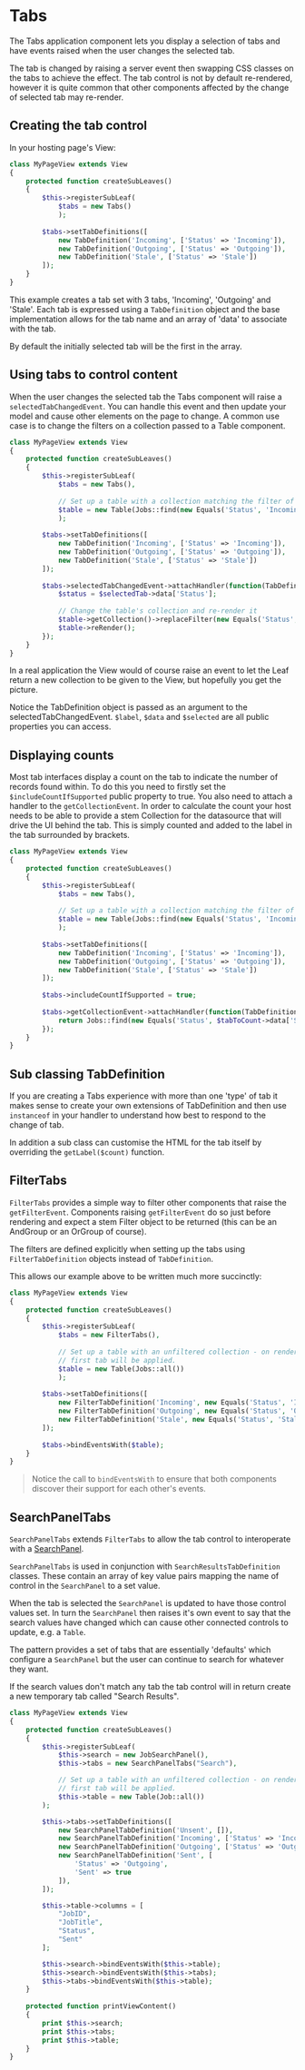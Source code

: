 Tabs
====

The Tabs application component lets you display a selection of tabs and have events raised
when the user changes the selected tab.

The tab is changed by raising a server event then swapping CSS classes on the tabs to
achieve the effect. The tab control is not by default re-rendered, however it is quite
common that other components affected by the change of selected tab may re-render.

## Creating the tab control

In your hosting page's View:

```php
class MyPageView extends View
{
    protected function createSubLeaves()
    {
        $this->registerSubLeaf(
            $tabs = new Tabs()
            );
            
        $tabs->setTabDefinitions([
            new TabDefinition('Incoming', ['Status' => 'Incoming']),        
            new TabDefinition('Outgoing', ['Status' => 'Outgoing']),        
            new TabDefinition('Stale', ['Status' => 'Stale'])        
        ]);
    }
}
```

This example creates a tab set with 3 tabs, 'Incoming', 'Outgoing' and 'Stale'. Each tab
is expressed using a `TabDefinition` object and the base implementation allows for the
tab name and an array of 'data' to associate with the tab.

By default the initially selected tab will be the first in the array.

## Using tabs to control content

When the user changes the selected tab the Tabs component will raise a `selectedTabChangedEvent`.
You can handle this event and then update your model and cause other elements on the page to
change. A common use case is to change the filters on a collection passed to a Table component.

```php
class MyPageView extends View
{
    protected function createSubLeaves()
    {
        $this->registerSubLeaf(
            $tabs = new Tabs(),
            
            // Set up a table with a collection matching the filter of the first tab.
            $table = new Table(Jobs::find(new Equals('Status', 'Incoming'))
            );
            
        $tabs->setTabDefinitions([
            new TabDefinition('Incoming', ['Status' => 'Incoming']),        
            new TabDefinition('Outgoing', ['Status' => 'Outgoing']),        
            new TabDefinition('Stale', ['Status' => 'Stale'])        
        ]);
        
        $tabs->selectedTabChangedEvent->attachHandler(function(TabDefinition $selectedTab) use ($table){
            $status = $selectedTab->data['Status'];
            
            // Change the table's collection and re-render it
            $table->getCollection()->replaceFilter(new Equals('Status', $status));
            $table->reRender();
        });
    }
}
```

In a real application the View would of course raise an event to let the Leaf return a new collection
to be given to the View, but hopefully you get the picture.

Notice the TabDefinition object is passed as an argument to the selectedTabChangedEvent. `$label`, `$data`
and `$selected` are all public properties you can access.

## Displaying counts

Most tab interfaces display a count on the tab to indicate the number of records found within. To do this
you need to firstly set the `$includeCountIfSupported` public property to true. You also need to 
attach a handler to the `getCollectionEvent`. In order to calculate the count your host needs to
be able to provide a stem Collection for the datasource that will drive the UI behind the tab.
This is simply counted and added to the label in the tab surrounded by brackets.

```php
class MyPageView extends View
{
    protected function createSubLeaves()
    {
        $this->registerSubLeaf(
            $tabs = new Tabs(),
            
            // Set up a table with a collection matching the filter of the first tab.
            $table = new Table(Jobs::find(new Equals('Status', 'Incoming'))
            );
            
        $tabs->setTabDefinitions([
            new TabDefinition('Incoming', ['Status' => 'Incoming']),        
            new TabDefinition('Outgoing', ['Status' => 'Outgoing']),        
            new TabDefinition('Stale', ['Status' => 'Stale'])        
        ]);
        
        $tabs->includeCountIfSupported = true;
        
        $tabs->getCollectionEvent->attachHandler(function(TabDefinition $tabToCount){
            return Jobs::find(new Equals('Status', $tabToCount->data['Status'));
        });
    }
}
```

## Sub classing TabDefinition

If you are creating a Tabs experience with more than one 'type' of tab it makes sense to create your
own extensions of TabDefinition and then use `instanceof` in your handler to understand how best
to respond to the change of tab.

In addition a sub class can customise the HTML for the tab itself by overriding the `getLabel($count)`
function.

## FilterTabs

`FilterTabs` provides a simple way to filter other components that raise the `getFilterEvent`.
Components raising `getFilterEvent` do so just before rendering and expect a stem Filter object
to be returned (this can be an AndGroup or an OrGroup of course).

The filters are defined explicitly when setting up the tabs using `FilterTabDefinition`
objects instead of `TabDefinition`.

This allows our example above to be written much more succinctly:

```php
class MyPageView extends View
{
    protected function createSubLeaves()
    {
        $this->registerSubLeaf(
            $tabs = new FilterTabs(),
            
            // Set up a table with an unfiltered collection - on render the filter for the
            // first tab will be applied.
            $table = new Table(Jobs::all())
            );
            
        $tabs->setTabDefinitions([
            new FilterTabDefinition('Incoming', new Equals('Status', 'Incoming'),        
            new FilterTabDefinition('Outgoing', new Equals('Status', 'Outgoing'),        
            new FilterTabDefinition('Stale', new Equals('Status', 'Stale')        
        ]);
        
        $tabs->bindEventsWith($table);
    }
}
```

> Notice the call to `bindEventsWith` to ensure that both components discover their 
> support for each other's events.

## SearchPanelTabs

`SearchPanelTabs` extends `FilterTabs` to allow the tab control to interoperate with
a [SearchPanel](/manual/module.leaf.searchpanel/index).

`SearchPanelTabs` is used in conjunction with `SearchResultsTabDefinition` classes. These 
contain an array of key value pairs mapping the name of control in the `SearchPanel` to
a set value.

When the tab is selected the `SearchPanel` is updated to have those control values set.
In turn the `SearchPanel` then raises it's own event to say that the search values have
changed which can cause other connected controls to update, e.g. a `Table`.

The pattern provides a set of tabs that are essentially 'defaults' which configure a
`SearchPanel` but the user can continue to search for whatever they want.

If the search values don't match any tab the tab control will in return create a new
temporary tab called "Search Results".

```php
class MyPageView extends View
{
    protected function createSubLeaves()
    {
        $this->registerSubLeaf(
            $this->search = new JobSearchPanel(),
            $this->tabs = new SearchPanelTabs("Search"),

            // Set up a table with an unfiltered collection - on render the filter for the
            // first tab will be applied.
            $this->table = new Table(Job::all())
        );

        $this->tabs->setTabDefinitions([
            new SearchPanelTabDefinition('Unsent', []),
            new SearchPanelTabDefinition('Incoming', ['Status' => 'Incoming']),
            new SearchPanelTabDefinition('Outgoing', ['Status' => 'Outgoing']),
            new SearchPanelTabDefinition('Sent', [
                'Status' => 'Outgoing',
                'Sent' => true
            ]),
        ]);

        $this->table->columns = [
            "JobID",
            "JobTitle",
            "Status",
            "Sent"
        ];

        $this->search->bindEventsWith($this->table);
        $this->search->bindEventsWith($this->tabs);
        $this->tabs->bindEventsWith($this->table);
    }
    
    protected function printViewContent()
    {
        print $this->search;
        print $this->tabs;
        print $this->table;
    }
}
```

``` demo[examples/SearchPanelTabsExample/SearchPanelTabsExample.php]
```
